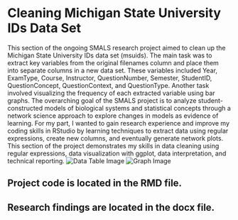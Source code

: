 # Cleaning Michigan State University IDs Data Set
This section of the ongoing SMALS research project aimed to clean up the Michigan State University IDs data set (msuids). The main task was to extract key variables from the original filenames column and place them into separate columns in a new data set. These variables included Year, ExamType, Course, Instructor, QuestionNumber, Semester, StudentID, QuestionConcept, QuestionContext, and QuestionType. Another task involved visualizing the frequency of each extracted variable using bar graphs. The overarching goal of the SMALS project is to analyze student-constructed models of biological systems and statistical concepts through a network science approach to explore changes in models as evidence of learning. For my part, I wanted to gain research experience and improve my coding skills in RStudio by learning techniques to extract data using regular expressions, create new columns, and eventually generate network plots. This section of the project demonstrates my skills in data cleaning using regular expressions, data visualization with ggplot, data interpretation, and technical reporting. 
![Data Table Image](https://github.com/user-attachments/assets/2f4a72f3-aa69-4efe-a51f-e91a521a33f1)
![Graph Image](https://github.com/user-attachments/assets/93cdcbf7-16a5-4c22-840d-fa2a95d824b1)
## Project code is located in the RMD file. 
## Research findings are located in the docx file.
